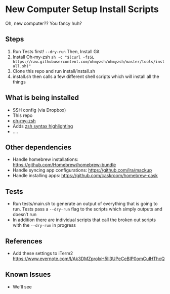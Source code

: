 # New Computer Setup Install Scripts
Oh, new computer?? You fancy huh?

## Steps
1. Run Tests first! `--dry-run` Then, Install Git
2. Install Oh-my-zsh `sh -c "$(curl -fsSL https://raw.githubusercontent.com/ohmyzsh/ohmyzsh/master/tools/install.sh)"`
3. Clone this repo and run install/install.sh
4. install.sh then calls a few different shell scripts which will install all the things

## What is being installed
* SSH config (via Dropbox)
* This repo
* [oh-my-zsh](https://github.com/robbyrussell/oh-my-zsh)
* Adds [zsh syntax highlighting](https://github.com/zsh-users/zsh-syntax-highlighting)
* ....

## Other dependencies
* Handle homebrew installations: https://github.com/Homebrew/homebrew-bundle
* Handle syncing app configurations: https://github.com/lra/mackup
* Handle installing apps: https://github.com/caskroom/homebrew-cask

## Tests
* Run tests/main.sh to generate an output of everything that is going to run. 
Tests pass a ```--dry-run``` flag to the scripts which simply outputs and doesn’t run
* In addition there are individual scripts that call the broken out scripts
with the ```--dry-run``` in progress

## References
* Add these settings to iTerm2 https://www.evernote.com/l/Ak3DMZprolxH5Il3UPeCeBIP0omCuIHThcQ

## Known Issues
- We'll see